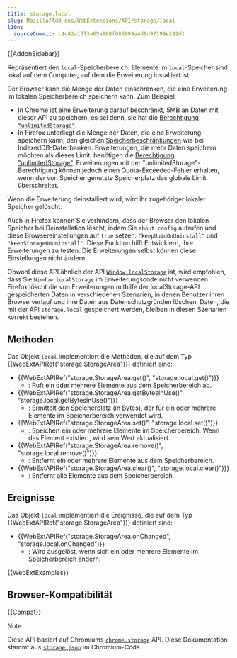 ```yaml
---
title: storage.local
slug: Mozilla/Add-ons/WebExtensions/API/storage/local
l10n:
  sourceCommit: c4c42a1573a65a808f085999a4d8d97199e142d1
---
```


{{AddonSidebar}}

Repräsentiert den `local`-Speicherbereich. Elemente im `local`-Speicher sind lokal auf dem Computer, auf dem die Erweiterung installiert ist.

Der Browser kann die Menge der Daten einschränken, die eine Erweiterung im lokalen Speicherbereich speichern kann. Zum Beispiel:

- In Chrome ist eine Erweiterung darauf beschränkt, 5MB an Daten mit dieser API zu speichern, es sei denn, sie hat die [Berechtigung `"unlimitedStorage"`](/de/docs/Mozilla/Add-ons/WebExtensions/manifest.json/permissions#unlimited_storage).
- In Firefox unterliegt die Menge der Daten, die eine Erweiterung speichern kann, den gleichen [Speicherbeschränkungen](/de/docs/Web/API/Storage_API/Storage_quotas_and_eviction_criteria#how_much_data_can_be_stored) wie bei IndexedDB-Datenbanken. Erweiterungen, die mehr Daten speichern möchten als dieses Limit, benötigen die [Berechtigung "unlimitedStorage"](/de/docs/Mozilla/Add-ons/WebExtensions/manifest.json/permissions#unlimited_storage). Erweiterungen mit der "unlimitedStorage"-Berechtigung können jedoch einen Quota-Exceeded-Fehler erhalten, wenn der von Speicher genutzte Speicherplatz das globale Limit überschreitet.

Wenn die Erweiterung deinstalliert wird, wird ihr zugehöriger lokaler Speicher gelöscht.

Auch in Firefox können Sie verhindern, dass der Browser den lokalen Speicher bei Deinstallation löscht, indem Sie `about:config` aufrufen und diese Browsereinstellungen auf `true` setzen: `"keepUuidOnUninstall"` und `"keepStorageOnUninstall"`. Diese Funktion hilft Entwicklern, ihre Erweiterungen zu testen. Die Erweiterungen selbst können diese Einstellungen nicht ändern.

Obwohl diese API ähnlich der API [`Window.localStorage`](/de/docs/Web/API/Window/localStorage) ist, wird empfohlen, dass Sie `Window.localStorage` im Erweiterungscode nicht verwenden. Firefox löscht die von Erweiterungen mithilfe der localStorage-API gespeicherten Daten in verschiedenen Szenarien, in denen Benutzer ihren Browserverlauf und ihre Daten aus Datenschutzgründen löschen. Daten, die mit der API `storage.local` gespeichert werden, bleiben in diesen Szenarien korrekt bestehen.

## Methoden

Das Objekt `local` implementiert die Methoden, die auf dem Typ {{WebExtAPIRef("storage.StorageArea")}} definiert sind:

- {{WebExtAPIRef("storage.StorageArea.get()", "storage.local.get()")}}
  - : Ruft ein oder mehrere Elemente aus dem Speicherbereich ab.
- {{WebExtAPIRef("storage.StorageArea.getBytesInUse()", "storage.local.getBytesInUse()")}}
  - : Ermittelt den Speicherplatz (in Bytes), der für ein oder mehrere Elemente im Speicherbereich verwendet wird.
- {{WebExtAPIRef("storage.StorageArea.set()", "storage.local.set()")}}
  - : Speichert ein oder mehrere Elemente im Speicherbereich. Wenn das Element existiert, wird sein Wert aktualisiert.
- {{WebExtAPIRef("storage.StorageArea.remove()", "storage.local.remove()")}}
  - : Entfernt ein oder mehrere Elemente aus dem Speicherbereich.
- {{WebExtAPIRef("storage.StorageArea.clear()", "storage.local.clear()")}}
  - : Entfernt alle Elemente aus dem Speicherbereich.

## Ereignisse

Das Objekt `local` implementiert die Ereignisse, die auf dem Typ {{WebExtAPIRef("storage.StorageArea")}} definiert sind:

- {{WebExtAPIRef("storage.StorageArea.onChanged", "storage.local.onChanged")}}
  - : Wird ausgelöst, wenn sich ein oder mehrere Elemente im Speicherbereich ändern.

{{WebExtExamples}}

## Browser-Kompatibilität

{{Compat}}

> [!NOTE]
> Diese API basiert auf Chromiums [`chrome.storage`](https://developer.chrome.com/docs/extensions/reference/api/storage#property-local) API. Diese Dokumentation stammt aus [`storage.json`](https://chromium.googlesource.com/chromium/src/+/master/extensions/common/api/storage.json) im Chromium-Code.
